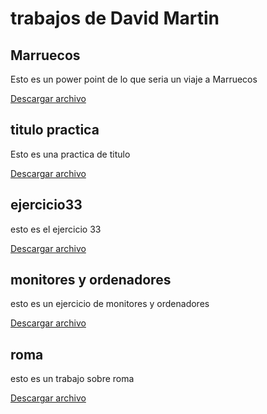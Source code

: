 # trabajos de David Martin

## Marruecos

Esto es un power point de lo que seria un viaje a Marruecos

[Descargar archivo](./trabajos/trabajomarruecos.pptm)

## titulo practica

Esto es una practica de titulo

[Descargar archivo](./trabajos/Titulopráctica.docx)

## ejercicio33

esto es el ejercicio 33

[Descargar archivo](./trabajos/ejercicio33.docx)

## monitores y ordenadores

esto es un ejercicio de monitores y ordenadores 

[Descargar archivo](./trabajos/monitoressyordenadores.xlsx)

## roma

esto es un trabajo sobre roma

[Descargar archivo](./trabajos/roma.docx)


